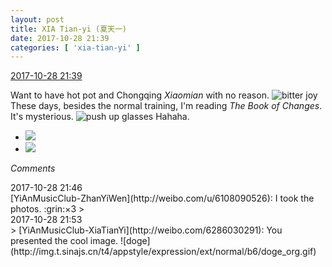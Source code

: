 ```yaml
---
layout: post
title: XIA Tian-yi (夏天一)
date: 2017-10-28 21:39
categories: [ 'xia-tian-yi' ]
---
```


<div class="weibo-info">
  <a href="http://weibo.com/6286030291/FsvrGDk8c">2017-10-28 21:39</a>
</div>

Want to have hot pot and Chongqing *Xiaomian* with no reason. ![bitter joy](http://img.t.sinajs.cn/t4/appstyle/expression/ext/normal/2c/moren_yunbei_org.png) These days, besides the normal training, I'm reading *The Book of Changes*. It's mysterious. ![push up glasses](http://img.t.sinajs.cn/t4/appstyle/expression/ext/normal/fc/moren_bbjdnew_org.png) Hahaha.

<!-- more -->

<ul class="weibo-pic-list-1">
  <li class="weibo-pic">
    <a href="http://wx1.sinaimg.cn/mw690/006RpxDlgy1fkyahbey7cj30qo15en21.jpg"><img src="http://wx1.sinaimg.cn/thumb150/006RpxDlgy1fkyahbey7cj30qo15en21.jpg" /></a>
  </li>
  <li class="weibo-pic">
    <a href="http://wx2.sinaimg.cn/mw690/006RpxDlgy1fkyahd5z94j30qo0zkgqa.jpg"><img src="http://wx2.sinaimg.cn/thumb150/006RpxDlgy1fkyahd5z94j30qo0zkgqa.jpg" /></a>
  </li>
</ul>

*Comments*

<div class="weibo-info">2017-10-28 21:46</div>
[YiAnMusicClub-ZhanYiWen](http://weibo.com/u/6108090526): I took the photos. :grin:×3
> <div class="weibo-info">2017-10-28 21:53</div>
> [YiAnMusicClub-XiaTianYi](http://weibo.com/6286030291): You presented the cool image. ![doge](http://img.t.sinajs.cn/t4/appstyle/expression/ext/normal/b6/doge_org.gif)
